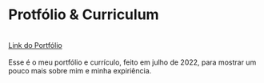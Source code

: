 # Protfólio & Curriculum
<br>
<a href="https://guilherme-giovannini-protfolio.netlify.app/#home" target="_blank">Link do Portfólio</a>
<br>
<br>
Esse é o meu portfólio e currículo, feito em julho de 2022, para mostrar um pouco mais sobre mim e minha expiriência.
